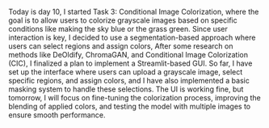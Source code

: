 Today is day 10, I started Task 3: Conditional Image Colorization, where the goal is to allow users to colorize grayscale images based on specific conditions like making the sky blue or the grass green. 
Since user interaction is key, I decided to use a segmentation-based approach where users can select regions and assign colors, 
 After some research on methods like DeOldify, ChromaGAN, and Conditional Image Colorization (CIC), I finalized a plan to implement a Streamlit-based GUI. So far, I have set up the interface where users can upload a grayscale image, select specific regions, and assign colors, and I have also implemented a basic masking system to handle these selections. 
The UI is working fine, but tomorrow, I will focus on fine-tuning the colorization process, improving the blending of applied colors, 
 and testing the model with multiple images to ensure smooth performance. 

